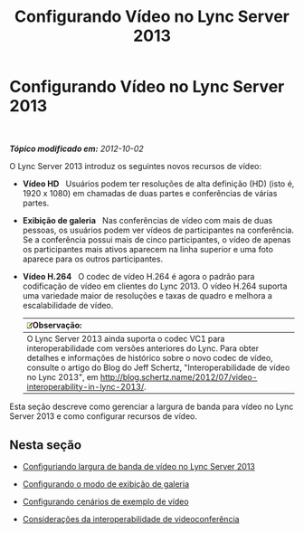﻿---
title: Configurando Vídeo no Lync Server 2013
TOCTitle: Configurando Vídeo no Lync Server 2013
ms:assetid: dadfb7f3-dfd6-4847-b137-17dacafd7368
ms:mtpsurl: https://technet.microsoft.com/pt-br/library/JJ205307(v=OCS.15)
ms:contentKeyID: 49308316
ms.date: 05/19/2016
mtps_version: v=OCS.15
ms.translationtype: HT
---

# Configurando Vídeo no Lync Server 2013

 

_**Tópico modificado em:** 2012-10-02_

O Lync Server 2013 introduz os seguintes novos recursos de vídeo:

  - **Vídeo HD**   Usuários podem ter resoluções de alta definição (HD) (isto é, 1920 x 1080) em chamadas de duas partes e conferências de várias partes.

  - **Exibição de galeria**   Nas conferências de vídeo com mais de duas pessoas, os usuários podem ver vídeos de participantes na conferência. Se a conferência possui mais de cinco participantes, o vídeo de apenas os participantes mais ativos aparecem na linha superior e uma foto aparece para os outros participantes.

  - **Vídeo H.264**   O codec de vídeo H.264 é agora o padrão para codificação de vídeo em clientes do Lync 2013. O vídeo H.264 suporta uma variedade maior de resoluções e taxas de quadro e melhora a escalabilidade de vídeo.
    
    <table>
    <thead>
    <tr class="header">
    <th><img src="images/Gg425756.note(OCS.15).gif" title="note" alt="note" />Observação:</th>
    </tr>
    </thead>
    <tbody>
    <tr class="odd">
    <td>O Lync Server 2013 ainda suporta o codec VC1 para interoperabilidade com versões anteriores do Lync. Para obter detalhes e informações de histórico sobre o novo codec de vídeo, consulte o artigo do Blog do Jeff Schertz, &quot;Interoperabilidade de vídeo no Lync 2013&quot;, em <a href="http://blog.schertz.name/2012/07/video-interoperability-in-lync-2013/" class="uri">http://blog.schertz.name/2012/07/video-interoperability-in-lync-2013/</a>.</td>
    </tr>
    </tbody>
    </table>


Esta seção descreve como gerenciar a largura de banda para vídeo no Lync Server 2013 e como configurar recursos de vídeo.

## Nesta seção

  - [Configuriando largura de banda de vídeo no Lync Server 2013](lync-server-2013-configuring-video-bandwidth.md)

  - [Configurando o modo de exibição de galeria](lync-server-2013-configuring-gallery-view.md)

  - [Configurando cenários de exemplo de vídeo](lync-server-2013-configuring-video-example-scenarios.md)

  - [Considerações da interoperabilidade de videoconferência](lync-server-2013-interoperability-considerations-for-video-conferencing.md)

